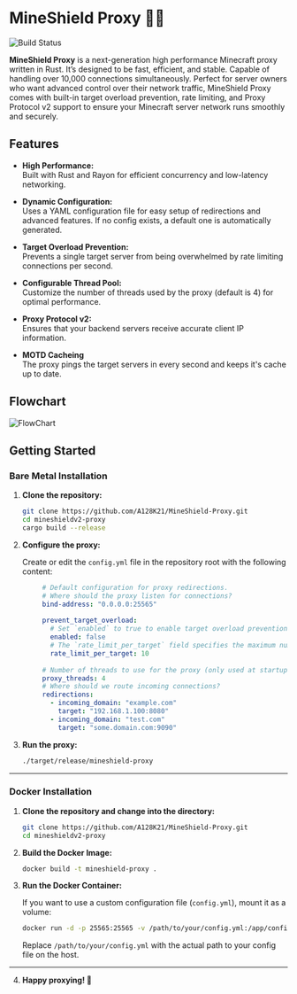 # MineShield Proxy 🦀🚀

![Build Status](https://img.shields.io/badge/build-passing-brightgreen)

**MineShield Proxy** is a next-generation high performance Minecraft proxy written in Rust. It’s designed to be fast, efficient, and stable. Capable of handling over 10,000 connections simultaneously. Perfect for server owners who want advanced control over their network traffic, MineShield Proxy comes with built-in target overload prevention, rate limiting, and Proxy Protocol v2 support to ensure your Minecraft server network runs smoothly and securely.

## Features

- **High Performance:**  
  Built with Rust and Rayon for efficient concurrency and low-latency networking.
  
- **Dynamic Configuration:**  
  Uses a YAML configuration file for easy setup of redirections and advanced features. If no config exists, a default one is automatically generated.
  
- **Target Overload Prevention:**  
  Prevents a single target server from being overwhelmed by rate limiting connections per second.
  
- **Configurable Thread Pool:**  
  Customize the number of threads used by the proxy (default is 4) for optimal performance.
  
- **Proxy Protocol v2:**  
  Ensures that your backend servers receive accurate client IP information.
  
- **MOTD Cacheing**  
  The proxy pings the target servers in every second and keeps it's cache up to date.


## Flowchart
![FlowChart](https://i.ibb.co/Z6PW1ZNy/Untitled-diagram-2025-03-09-100419.png)


## Getting Started

### Bare Metal Installation

1. **Clone the repository:**

   ```bash
   git clone https://github.com/A128K21/MineShield-Proxy.git
   cd mineshieldv2-proxy
   cargo build --release
   ```

2. **Configure the proxy:**

   Create or edit the `config.yml` file in the repository root with the following content:

   ```yaml
        # Default configuration for proxy redirections.
        # Where should the proxy listen for connections?
        bind-address: "0.0.0.0:25565"
        
        prevent_target_overload:
          # Set `enabled` to true to enable target overload prevention.
          enabled: false
          # The `rate_limit_per_target` field specifies the maximum number of connection attempts allowed per target per second.
          rate_limit_per_target: 10
        
        # Number of threads to use for the proxy (only used at startup)
        proxy_threads: 4
        # Where should we route incoming connections?
        redirections:
          - incoming_domain: "example.com"
            target: "192.168.1.100:8080"
          - incoming_domain: "test.com"
            target: "some.domain.com:9090"
   ```

3. **Run the proxy:**

   ```bash
   ./target/release/mineshield-proxy
   ```

---

### Docker Installation

1. **Clone the repository and change into the directory:**

   ```bash
   git clone https://github.com/A128K21/MineShield-Proxy.git
   cd mineshieldv2-proxy
   ```

2. **Build the Docker Image:**

   ```bash
   docker build -t mineshield-proxy .
   ```

3. **Run the Docker Container:**
   
   If you want to use a custom configuration file (`config.yml`), mount it as a volume:

   ```bash
   docker run -d -p 25565:25565 -v /path/to/your/config.yml:/app/config.yml mineshield-proxy
   ```

   Replace `/path/to/your/config.yml` with the actual path to your config file on the host.
---

 4. **Happy proxying! 🚀**
